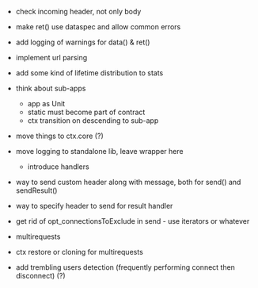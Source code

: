 * check incoming header, not only body
* make ret() use dataspec and allow common errors
* add logging of warnings for data() & ret()

* implement url parsing

* add some kind of lifetime distribution to stats

* think about sub-apps
	* app as Unit
	* static must become part of contract
	* ctx transition on descending to sub-app

* move things to ctx.core (?)

* move logging to standalone lib, leave wrapper here
	* introduce handlers

* way to send custom header along with message, both for send() and sendResult()
* way to specify header to send for result handler
* get rid of opt_connectionsToExclude in send - use iterators or whatever

* multirequests
* ctx restore or cloning for multirequests

* add trembling users detection (frequently performing connect then disconnect) (?)
